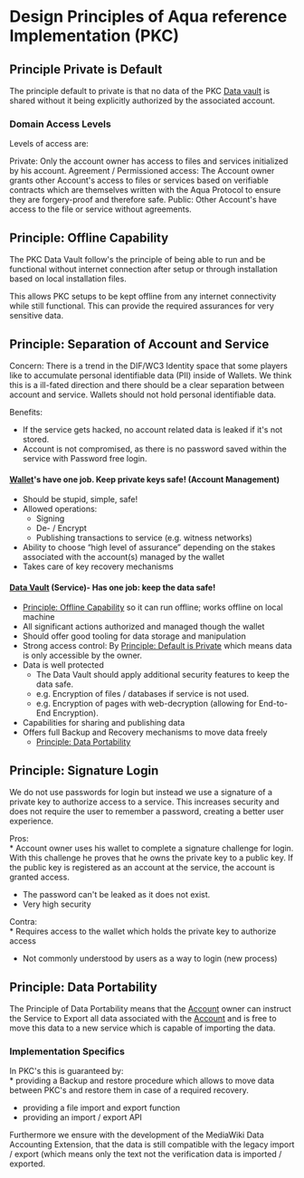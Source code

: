 # Design Principles of Aqua reference Implementation (PKC)

## Principle Private is Default

The principle default to private is that no data of the PKC [Data
vault](Aqua_Whitepaper.md#data-vault) is shared without it being explicitly
authorized by the associated account.

### Domain Access Levels

Levels of access are:

Private: Only the account owner has access to files and services
initialized by his account. Agreement / Permissioned access: The Account
owner grants other Account's access to files or services based on
verifiable contracts which are themselves written with the Aqua Protocol
to ensure they are forgery-proof and therefore safe. Public: Other
Account's have access to the file or service without agreements.

## Principle: Offline Capability

The PKC Data Vault follow's the principle of being able to run and be
functional without internet connection after setup or through
installation based on local installation files.

This allows PKC setups to be kept offline from any internet connectivity
while still functional. This can provide the required assurances for
very sensitive data.

## Principle: Separation of Account and Service

Concern: There is a trend in the DIF/WC3 Identity space that some
players like to accumulate personal identifiable data (PII) inside of
Wallets. We think this is a ill-fated direction and there should be
a clear separation between account and service. Wallets should not hold
personal identifiable data.

Benefits:

-   If the service gets hacked, no account related data is leaked if
    it's not stored.
-   Account is not compromised, as there is no password saved within the
    service with Password free login.

#### [Wallet](Aqua_Whitepaper.md#wallet)'s have one job. Keep private keys safe! (Account Management)

-   Should be stupid, simple, safe!
-   Allowed operations:
    -   Signing
    -   De- / Encrypt
    -   Publishing transactions to service (e.g. witness networks)
-   Ability to choose “high level of assurance” depending on the stakes
    associated with the account(s) managed by the wallet
-   Takes care of key recovery mechanisms

#### [Data Vault](Aqua_Whitepaper.md#data-vault) (Service)- Has one job: keep the data safe!

-   [Principle: Offline
    Capability](Principle:_Offline_Capability) so it can run
    offline; works offline on local machine
-   All significant actions authorized and managed though the wallet
-   Should offer good tooling for data storage and manipulation
-   Strong access control: By [Principle: Default is
    Private](Principle:_Default_is_Private) which means data
    is only accessible by the owner.
-   Data is well protected
    -   The Data Vault should apply additional security features to keep
        the data safe.
    -   e.g. Encryption of files / databases if service is not used.
    -   e.g. Encryption of pages with web-decryption (allowing for
        End-to-End Encryption).
-   Capabilities for sharing and publishing data
-   Offers full Backup and Recovery mechanisms to move data freely
    -   [Principle: Data
        Portability](Principle:_Data_Portability "wikilink")

## Principle: Signature Login

We do not use passwords for login but instead we use a signature of a
private key to authorize access to a service. This increases security
and does not require the user to remember a password, creating a better
user experience.

Pros:  
\* Account owner uses his wallet to complete a signature challenge for
login. With this challenge he proves that he owns the private key to a
public key. If the public key is registered as an account at the
service, the account is granted access.

-   The password can't be leaked as it does not exist.
-   Very high security

Contra:  
\* Requires access to the wallet which holds the private key to
authorize access

-   Not commonly understood by users as a way to login (new process)

## Principle: Data Portability

The Principle of Data Portability means that the
[Account](Aqua_Whitepaper.md#account) owner can instruct the Service to Export
all data associated with the [Account](Aqua_Whitepaper.md#account) and is free
to move this data to a new service which is capable of importing the
data.

### Implementation Specifics

In PKC's this is guaranteed by:  
\* providing a Backup and restore procedure which allows to move data
between PKC's and restore them in case of a required recovery.

-   providing a file import and export function
-   providing an import / export API

Furthermore we ensure with the development of the MediaWiki Data
Accounting Extension, that the data is still compatible with the legacy
import / export (which means only the text not the verification data is
imported / exported.
